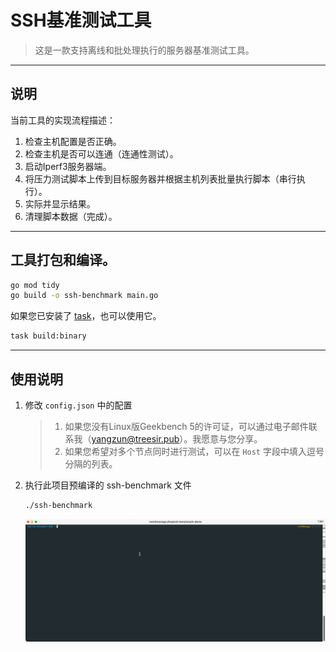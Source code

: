 # SSH基准测试工具

> 这是一款支持离线和批处理执行的服务器基准测试工具。

---

## 说明

当前工具的实现流程描述：

1. 检查主机配置是否正确。
2. 检查主机是否可以连通（连通性测试）。
3. 启动Iperf3服务器端。
4. 将压力测试脚本上传到目标服务器并根据主机列表批量执行脚本（串行执行）。
5. 实际并显示结果。
6. 清理脚本数据（完成）。

---

## 工具打包和编译。

```bash
go mod tidy
go build -o ssh-benchmark main.go
```

如果您已安装了 [task](https://taskfile.dev/)，也可以使用它。

```bash
task build:binary
```

---

## 使用说明

1. 修改 `config.json` 中的配置

   > 1. 如果您没有Linux版Geekbench 5的许可证，可以通过电子邮件联系我（<yangzun@treesir.pub>）。我愿意与您分享。
   > 2. 如果您希望对多个节点同时进行测试，可以在 `Host` 字段中填入逗号分隔的列表。

2. 执行此项目预编译的 ssh-benchmark 文件

   ```bash
   ./ssh-benchmark
   ```

   ![2023-07-31 18.15.23 2](images/README/2023-07-31%2018.15.23%202.gif)

